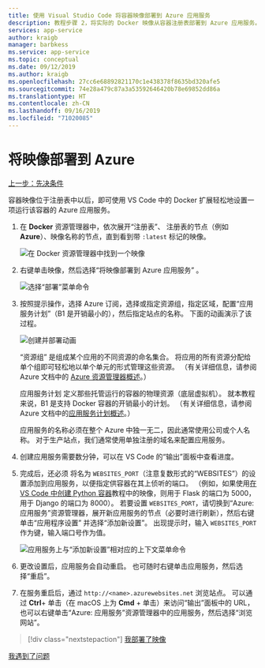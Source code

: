 ```yaml
---
title: 使用 Visual Studio Code 将容器映像部署到 Azure 应用服务
description: 教程步骤 2，将实际的 Docker 映像从容器注册表部署到 Azure 应用服务。
services: app-service
author: kraigb
manager: barbkess
ms.service: app-service
ms.topic: conceptual
ms.date: 09/12/2019
ms.author: kraigb
ms.openlocfilehash: 27cc6e68892821170c1e438378f8635bd320afe5
ms.sourcegitcommit: 74e28a479c87a3a53592646420b78e69852dd86a
ms.translationtype: HT
ms.contentlocale: zh-CN
ms.lasthandoff: 09/16/2019
ms.locfileid: "71020085"
---
```

# <a name="deploy-the-image-to-azure"></a>将映像部署到 Azure

[上一步：先决条件](tutorial-deploy-containers-01.md)

容器映像位于注册表中以后，即可使用 VS Code 中的 Docker 扩展轻松地设置一项运行该容器的 Azure 应用服务。

1. 在 **Docker** 资源管理器中，依次展开“注册表”、  注册表的节点（例如 **Azure**）、映像名称的节点，直到看到带 `:latest` 标记的映像。

    ![在 Docker 资源管理器中找到一个映像](media/deploy-containers/deploy-find-image.png)

1. 右键单击映像，然后选择“将映像部署到 Azure 应用服务”  。

    ![选择“部署”菜单命令](media/deploy-containers/deploy-menu.png)

1. 按照提示操作，选择 Azure 订阅，选择或指定资源组，指定区域，配置“应用服务计划”（B1 是开销最小的），然后指定站点的名称。 下面的动画演示了该过程。

    ![创建并部署动画](media/deploy-containers/deploy-to-app-service.gif)

    “资源组”  是组成某个应用的不同资源的命名集合。 将应用的所有资源分配给单个组即可轻松地以单个单元的形式管理这些资源。 （有关详细信息，请参阅 Azure 文档中的 [Azure 资源管理器概述](https://docs.microsoft.com/azure/azure-resource-manager/resource-group-overview)。）

    应用服务计划  定义那些托管运行的容器的物理资源（底层虚拟机）。 就本教程来说，B1 是支持 Docker 容器的开销最小的计划。 （有关详细信息，请参阅 Azure 文档中的[应用服务计划概述](https://docs.microsoft.com/azure/app-service/azure-web-sites-web-hosting-plans-in-depth-overview)。）

    应用服务的名称必须在整个 Azure 中独一无二，因此通常使用公司或个人名称。 对于生产站点，我们通常使用单独注册的域名来配置应用服务。

1. 创建应用服务需要数分钟，可以在 VS Code 的“输出”面板中查看进度。

1. 完成后，还必须  将名为 `WEBSITES_PORT`（注意复数形式的“WEBSITES”）的设置添加到应用服务，以便指定供容器在其上侦听的端口。 （例如，如果使用[在 VS Code 中创建 Python 容器](https://code.visualstudio.com/docs/python/tutorial-create-container)教程中的映像，则用于 Flask 的端口为 5000，用于 Django 的端口为 8000）。 若要设置 `WEBSITES_PORT`，请切换到“Azure:  应用服务”资源管理器，展开新应用服务的节点（必要时进行刷新），然后右键单击“应用程序设置”  并选择“添加新设置”。  出现提示时，输入 `WEBSITES_PORT` 作为键，输入端口号作为值。

    ![应用服务上与“添加新设置”相对应的上下文菜单命令](media/deploy-containers/add-app-service-setting.png)

1. 更改设置后，应用服务会自动重启。 也可随时右键单击应用服务，然后选择“重启”。 

1. 在服务重启后，通过 `http://<name>.azurewebsites.net` 浏览站点。 可以通过 **Ctrl**+ 单击（在 macOS 上为 **Cmd** + 单击）来访问“输出”面板中的 URL，也可以右键单击“Azure:  应用服务”资源管理器中的应用服务，然后选择“浏览网站”。 

> [!div class="nextstepaction"]
> [我部署了映像](tutorial-deploy-containers-03.md)

[我遇到了问题](https://www.research.net/r/PWZWZ52?tutorial=vscode-appservice-containers&step=02-deploy-container)
